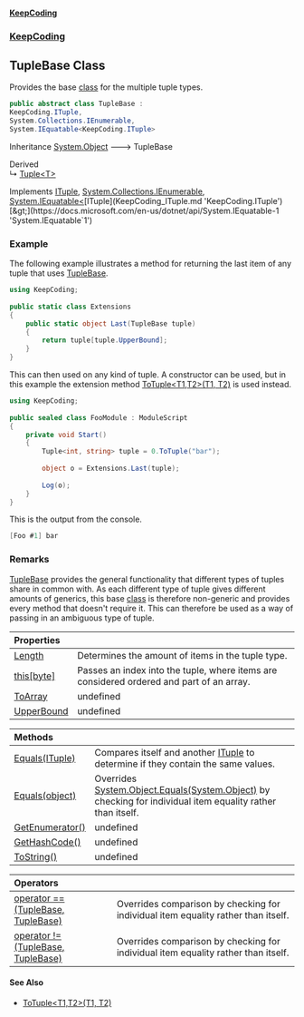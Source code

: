 #### [KeepCoding](index.md 'index')
### [KeepCoding](KeepCoding.md 'KeepCoding')
## TupleBase Class
Provides the base [class](https://docs.microsoft.com/en-us/dotnet/csharp/language-reference/keywords/class 'https://docs.microsoft.com/en-us/dotnet/csharp/language-reference/keywords/class') for the multiple tuple types.  
```csharp
public abstract class TupleBase :
KeepCoding.ITuple,
System.Collections.IEnumerable,
System.IEquatable<KeepCoding.ITuple>
```

Inheritance [System.Object](https://docs.microsoft.com/en-us/dotnet/api/System.Object 'System.Object') &#129106; TupleBase  

Derived  
&#8627; [Tuple&lt;T&gt;](KeepCoding_Tuple_T_.md 'KeepCoding.Tuple&lt;T&gt;')  

Implements [ITuple](KeepCoding_ITuple.md 'KeepCoding.ITuple'), [System.Collections.IEnumerable](https://docs.microsoft.com/en-us/dotnet/api/System.Collections.IEnumerable 'System.Collections.IEnumerable'), [System.IEquatable&lt;](https://docs.microsoft.com/en-us/dotnet/api/System.IEquatable-1 'System.IEquatable`1')[ITuple](KeepCoding_ITuple.md 'KeepCoding.ITuple')[&gt;](https://docs.microsoft.com/en-us/dotnet/api/System.IEquatable-1 'System.IEquatable`1')  
### Example
The following example illustrates a method for returning the last item of any tuple that uses [TupleBase](KeepCoding_TupleBase.md 'KeepCoding.TupleBase').  
```csharp
using KeepCoding;  
  
public static class Extensions  
{  
    public static object Last(TupleBase tuple)  
    {  
        return tuple[tuple.UpperBound];  
    }  
}  
```
  
This can then used on any kind of tuple. A constructor can be used, but in this example the extension method [ToTuple&lt;T1,T2&gt;(T1, T2)](KeepCoding_TypeHelper_ToTuple_T1_T2_(T1_T2).md 'KeepCoding.TypeHelper.ToTuple&lt;T1,T2&gt;(T1, T2)') is used instead.  
```csharp
using KeepCoding;  
  
public sealed class FooModule : ModuleScript  
{  
    private void Start()  
    {  
        Tuple<int, string> tuple = 0.ToTuple("bar");  
          
        object o = Extensions.Last(tuple);  
          
        Log(o);  
    }  
}  
```
  
This is the output from the console.  
```csharp
[Foo #1] bar  
```
### Remarks
[TupleBase](KeepCoding_TupleBase.md 'KeepCoding.TupleBase') provides the general functionality that different types of tuples share in common with. As each different type of tuple gives different amounts of generics, this base [class](https://docs.microsoft.com/en-us/dotnet/csharp/language-reference/keywords/class 'https://docs.microsoft.com/en-us/dotnet/csharp/language-reference/keywords/class') is therefore non-generic and provides every method that doesn't require it. This can therefore be used as a way of passing in an ambiguous type of tuple.  
            

| Properties | |
| :--- | :--- |
| [Length](KeepCoding_TupleBase_Length.md 'KeepCoding.TupleBase.Length') | Determines the amount of items in the tuple type.<br/> |
| [this[byte]](KeepCoding_TupleBase_this_byte_.md 'KeepCoding.TupleBase.this[byte]') | Passes an index into the tuple, where items are considered ordered and part of an array.<br/> |
| [ToArray](KeepCoding_TupleBase_ToArray.md 'KeepCoding.TupleBase.ToArray') | undefined<br/> |
| [UpperBound](KeepCoding_TupleBase_UpperBound.md 'KeepCoding.TupleBase.UpperBound') | undefined<br/> |

| Methods | |
| :--- | :--- |
| [Equals(ITuple)](KeepCoding_TupleBase_Equals(KeepCoding_ITuple).md 'KeepCoding.TupleBase.Equals(KeepCoding.ITuple)') | Compares itself and another [ITuple](KeepCoding_ITuple.md 'KeepCoding.ITuple') to determine if they contain the same values.<br/> |
| [Equals(object)](KeepCoding_TupleBase_Equals(object).md 'KeepCoding.TupleBase.Equals(object)') | Overrides [System.Object.Equals(System.Object)](https://docs.microsoft.com/en-us/dotnet/api/System.Object.Equals#System_Object_Equals_System_Object_ 'System.Object.Equals(System.Object)') by checking for individual item equality rather than itself.<br/> |
| [GetEnumerator()](KeepCoding_TupleBase_GetEnumerator().md 'KeepCoding.TupleBase.GetEnumerator()') | undefined<br/> |
| [GetHashCode()](KeepCoding_TupleBase_GetHashCode().md 'KeepCoding.TupleBase.GetHashCode()') | undefined<br/> |
| [ToString()](KeepCoding_TupleBase_ToString().md 'KeepCoding.TupleBase.ToString()') | undefined<br/> |

| Operators | |
| :--- | :--- |
| [operator ==(TupleBase, TupleBase)](KeepCoding_TupleBase_op_Equality(KeepCoding_TupleBase_KeepCoding_TupleBase).md 'KeepCoding.TupleBase.op_Equality(KeepCoding.TupleBase, KeepCoding.TupleBase)') | Overrides comparison by checking for individual item equality rather than itself.<br/> |
| [operator !=(TupleBase, TupleBase)](KeepCoding_TupleBase_op_Inequality(KeepCoding_TupleBase_KeepCoding_TupleBase).md 'KeepCoding.TupleBase.op_Inequality(KeepCoding.TupleBase, KeepCoding.TupleBase)') | Overrides comparison by checking for individual item equality rather than itself.<br/> |
#### See Also
- [ToTuple&lt;T1,T2&gt;(T1, T2)](KeepCoding_TypeHelper_ToTuple_T1_T2_(T1_T2).md 'KeepCoding.TypeHelper.ToTuple&lt;T1,T2&gt;(T1, T2)')
